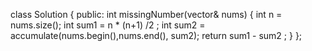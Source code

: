  
 class Solution {
public:
    int missingNumber(vector<int>& nums) {
        int n = nums.size();
        int sum1 =  n * (n+1) /2 ;
        int sum2 = accumulate(nums.begin(),nums.end(), sum2);
        return sum1 - sum2 ; 
    }
};
